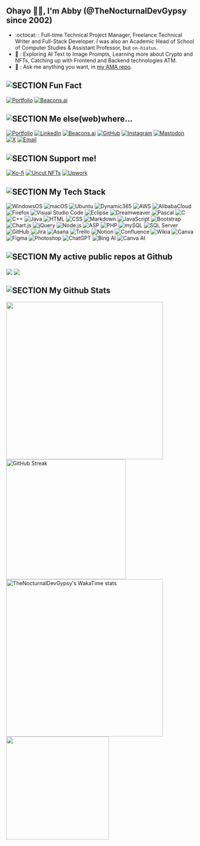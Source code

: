 ## Ohayo 👋🏼, I'm Abby (@TheNocturnalDevGypsy since 2002)

- :octocat: : Full-time Technical Project Manager, Freelance Technical Writer and Full-Stack Developer. I was also an Academic Head of School of Computer Studies & Assistant Professor, but `on-hiatus`.
- 🧪 : Exploring AI Text to Image Prompts, Learning more about Crypto and NFTs, Catching up with Frontend and Backend technologies ATM.
- 💬 : Ask me anything you want, in [my AMA repo](https://github.com/thenocturnaldevgypsy/ama-ask-me-anything).

## ![SECTION Fun Fact](https://img.shields.io/badge/💀-%20Fun%20Fact!%20I%20do%20Pen%20and%20Ink%20Illustrations%20too-%2300416a?logoColor=white&labelColor=%2300416a&color=%2324292e&textColor=white)
[![Portfolio](https://img.shields.io/badge/Portfolio-yaIndigo.art-%2300416a?logo=airplayvideo&logoColor=white&labelColor=00416a&color=%2324292e)](https://www.yaindigo.art)
[![Beacons.ai](https://img.shields.io/badge/Beacons.ai-/yaIndigo.art-%2300416a?logo=beacon&logoColor=white&labelColor=%2300416a&color=%2324292e)](https://beacons.ai/yaindigo.art)

## ![SECTION Me else(web)where...](https://img.shields.io/badge/👾-%20Me%20else%28web%29where...-%2300416a?logoColor=white&labelColor=%2300416a&color=%2324292e&textColor=white)
[![Portfolio](https://img.shields.io/badge/Portfolio-thenocturnaldevgypsy.io-%2300416a?logo=airplayvideo&logoColor=white&labelColor=%2300416a&color=%2324292e)](https://www.thenocturnaldevgypsy.io)
[![LinkedIn](https://img.shields.io/badge/LinkedIn-/in/abegail--torrendon-%2300416a?logo=linkedin&logoColor=white&labelColor=%2300416a&color=%2324292e)](https://www.linkedin.com/in/abegail-torrendon/)
[![Beacons.ai](https://img.shields.io/badge/Beacons.ai-/thenocturnaldevgypsy-%2300416a?logo=beacon&logoColor=white&labelColor=%2300416a&color=%2324292e)](https://beacons.ai/thenocturnaldevgypsy)
[![GitHub](https://img.shields.io/badge/GitHub-/thenocturnaldevgypsy-%2300416a?logo=github&logoColor=white&labelColor=%2300416a&color=%2324292e)](https://github.com/thenocturnaldevgypsy)
[![Instagram](https://img.shields.io/badge/Instagram-/nocturnal.indigo-%2300416a?logo=instagram&logoColor=white&labelColor=%2300416a&color=%2324292e)](https://www.instagram.com/nocturnal.indigo/)
[![Mastodon](https://img.shields.io/badge/Mastodon-/@TheNocturnalDevGypsy-%2300416a?logo=mastodon&logoColor=white&labelColor=%2300416a&color=%2324292e)](https://mastodon.social/@TheNocturnalDevGypsy)
[![X](https://img.shields.io/badge/X-/nocturnalgypsy__-%2300416a?logo=x&logoColor=white&labelColor=%2300416a&color=%2324292e)](https://x.com/nocturnalgypsy_)
[![Email](https://img.shields.io/badge/Email-i.am.abby@thenocturnaldevgypsy.io-%2300416a?logo=maildotru&logoColor=white&labelColor=%2300416a&color=%2324292e)](mailto:i.am.abby@thenocturnaldevgypsy.io)

## ![SECTION Support me!](https://img.shields.io/badge/💙-Support%20me!%20Aside%20🌟,%20👁️,%20🔱%20and%20❤️%20some%20of%20the%20repos!-%2300416a?logoColor=white&labelColor=%2300416a&color=%2324292e&textColor=white)
[![Ko-fi](https://img.shields.io/badge/Ko--fi-/thenocturnaldevgypsy-%2300416a?logo=kofi&logoColor=white&labelColor=%2300416a&color=%2324292e)](https://ko-fi.com/thenocturnaldevgypsy)
[![Uncut NFTs](https://img.shields.io/badge/Uncut%20NFTs%20(WAXp%20and%20Polygon)-/user/4296077072-%2300416a?logo=uncut&logoColor=white&labelColor=%2300416a&color=%2324292e)](https://uncut.network/user/4296077072)
[![Upwork](https://img.shields.io/badge/Upwork-/freelancers/~0135fa830786a3f536-%2300416a?logo=upwork&logoColor=white&labelColor=%2300416a&color=%2324292e)](https://www.upwork.com/freelancers/~0135fa830786a3f536?s=1484275220996608000)

## ![SECTION My Tech Stack](https://img.shields.io/badge/🖥️-My%20Tech%20Stack-%2300416a?logoColor=white&labelColor=%2300416a&color=%2324292e&textColor=white)
![WindowsOS](https://img.shields.io/badge/WindowsOS-+++-%2300416a?logo=windows&logoColor=white&labelColor=%2300416a&color=%2324292e&textColor=white)
![macOS](https://img.shields.io/badge/macOS-+++-%2300416a?logo=apple&logoColor=white&labelColor=%2300416a&color=%2324292e&textColor=white)
![Ubuntu](https://img.shields.io/badge/Ubuntu-++-%2300416a?logo=ubuntu&logoColor=white&labelColor=%2300416a&color=%2324292e&textColor=white)
![Dynamic365](https://img.shields.io/badge/Dynamic365-++-%2300416a?logo=microsoft-dynamics&logoColor=white&labelColor=%2300416a&color=%2324292e&textColor=white)
![AWS](https://img.shields.io/badge/AWS-++-%2300416a?logo=amazon-web-services&logoColor=white&labelColor=%2300416a&color=%2324292e&textColor=white)
![AlibabaCloud](https://img.shields.io/badge/AlibabaCloud-++-%2300416a?logo=alibaba-cloud&logoColor=white&labelColor=%2300416a&color=%2324292e&textColor=white)
![Firefox](https://img.shields.io/badge/Firefox-+++-%2300416a?logo=firefox&logoColor=white&labelColor=%2300416a&color=%2324292e&textColor=white)
![Visual Studio Code](https://custom-icon-badges.demolab.com/badge/Visual%20Studio%20Code-++-0A66C2.svg?logo=vsc&logoColor=white&labelColor=%2300416a&color=%2324292e&textColor=white)
![Eclipse](https://img.shields.io/badge/Eclipse-++-%2300416a?logo=eclipse&logoColor=white&labelColor=%2300416a&color=%2324292e&textColor=white)
![Dreamweaver](https://img.shields.io/badge/Dreamweaver-+++-%2300416a?logo=adobedreamweaver&logoColor=white&labelColor=%2300416a&color=%2324292e&textColor=white)
![Pascal](https://img.shields.io/badge/Pascal-+-%2300416a?logo=pascal&logoColor=white&labelColor=%2300416a&color=%2324292e&textColor=white)
![C](https://img.shields.io/badge/C-+-%2300416a?logo=c&logoColor=white&labelColor=%2300416a&color=%2324292e&textColor=white)
![C++](https://img.shields.io/badge/C++-++-%2300416a?logo=cplusplus&logoColor=white&labelColor=%2300416a&color=%2324292e&textColor=white)
![Java](https://img.shields.io/badge/Java-++-%2300416a?logo=openjdk&logoColor=white&labelColor=%2300416a&color=%2324292e&textColor=white)
![HTML](https://img.shields.io/badge/HTML-+++-%2300416a?logo=html5&logoColor=white&labelColor=%2300416a&color=%2324292e&textColor=white)
![CSS](https://img.shields.io/badge/CSS-+++-%2300416a?logo=css3&logoColor=white&labelColor=%2300416a&color=%2324292e&textColor=white)
![Markdown](https://img.shields.io/badge/Markdown-++-%2300416a?logo=markdown&logoColor=white&labelColor=%2300416a&color=%2324292e&textColor=white)
![JavaScript](https://img.shields.io/badge/JavaScript-++-%2300416a?logo=javascript&logoColor=white&labelColor=%2300416a&color=%2324292e&textColor=white)
![Bootstrap](https://img.shields.io/badge/Bootstrap-++-%2300416a?logo=bootstrap&logoColor=white&labelColor=%2300416a&color=%2324292e&textColor=white)
![Chart.js](https://img.shields.io/badge/Chart.js-++-%2300416a?logo=chartdotjs&logoColor=white&labelColor=%2300416a&color=%2324292e&textColor=white)
![jQuery](https://img.shields.io/badge/jQuery-++-%2300416a?logo=jquery&logoColor=white&labelColor=%2300416a&color=%2324292e&textColor=white)
![Node.js](https://img.shields.io/badge/Node.js-++-%2300416a?logo=node.js&logoColor=white&labelColor=%2300416a&color=%2324292e&textColor=white)
![ASP](https://img.shields.io/badge/ASP-++-%2300416a?logo=classic-asp&logoColor=white&labelColor=%2300416a&color=%2324292e&textColor=white)
![PHP](https://img.shields.io/badge/PHP-++-%2300416a?logo=php&logoColor=white&labelColor=%2300416a&color=%2324292e&textColor=white)
![mySQL](https://img.shields.io/badge/mySQL-++-%2300416a?logo=mysql&logoColor=white&labelColor=%2300416a&color=%2324292e&textColor=white)
![SQL Server](https://img.shields.io/badge/SQL_Server-++-%2300416a?logo=microsoft-sql-server&logoColor=white&labelColor=%2300416a&color=%2324292e&textColor=white)
![GitHub](https://img.shields.io/badge/GitHub-++-%2300416a?logo=github&logoColor=white&labelColor=%2300416a&color=%2324292e&textColor=white)
![Jira](https://img.shields.io/badge/Jira-+++-%2300416a?logo=jira&logoColor=white&labelColor=%2300416a&color=%2324292e&textColor=white)
![Asana](https://img.shields.io/badge/Asana-+++-%2300416a?logo=asana&logoColor=white&labelColor=%2300416a&color=%2324292e&textColor=white)
![Trello](https://img.shields.io/badge/Trello-++-%2300416a?logo=trello&logoColor=white&labelColor=%2300416a&color=%2324292e&textColor=white)
![Notion](https://img.shields.io/badge/Notion-++-%2300416a?logo=notion&logoColor=white&labelColor=%2300416a&color=%2324292e&textColor=white)
![Confluence](https://img.shields.io/badge/Confluence-++-%2300416a?logo=confluence&logoColor=white&labelColor=%2300416a&color=%2324292e&textColor=white)
![Wikia](https://img.shields.io/badge/Wikia-++-%2300416a?logo=wikipedia&logoColor=white&labelColor=%2300416a&color=%2324292e&textColor=white)
![Canva](https://img.shields.io/badge/Canva-+++-%2300416a?logo=canva&logoColor=white&labelColor=%2300416a&color=%2324292e&textColor=white)
![Figma](https://img.shields.io/badge/Figma-++-%2300416a?logo=figma&logoColor=white&labelColor=%2300416a&color=%2324292e&textColor=white)
![Photoshop](https://img.shields.io/badge/Photoshop-++-%2300416a?logo=adobephotoshop&logoColor=white&labelColor=%2300416a&color=%2324292e&textColor=white)
![ChatGPT](https://img.shields.io/badge/ChatGPT-++-%2300416a?logo=openai&logoColor=white&labelColor=%2300416a&color=%2324292e&textColor=white)
![Bing AI](https://img.shields.io/badge/Bing_AI-++-%2300416a?logo=microsoft&logoColor=white&labelColor=%2300416a&color=%2324292e&textColor=white)
![Canva AI](https://img.shields.io/badge/Canva_AI-++-%2300416a?logo=canva&logoColor=white&labelColor=%2300416a&color=%2324292e&textColor=white)

## ![SECTION My active public repos at Github](https://img.shields.io/badge/🚀-My%20active%20public%20repos%20at%20Github-%2300416a?logoColor=white&labelColor=%2300416a&color=%2324292e&textColor=white)
<a href="https://github.com/thenocturnaldevgypsy/ama-ask-me-anything"><img align="center" src="https://github-readme-stats.vercel.app/api/pin/?username=thenocturnaldevgypsy&repo=ama-ask-me-anything&theme=transparent&hide_border=true" /></a> <a href="https://github.com/thenocturnaldevgypsy/gypsyshards-bootstrap-template-linkinbio"><img align="center" src="https://github-readme-stats.vercel.app/api/pin/?username=thenocturnaldevgypsy&repo=gypsyshards-bootstrap-template-linkinbio&theme=transparent&hide_border=true" /></a>

## ![SECTION My Github Stats](https://img.shields.io/badge/⚡-My%20Github%20Stats-%2300416a?logoColor=white&labelColor=%2300416a&color=%2324292e&textColor=white)
<img width="420" valign="top" align="center" src="https://github-readme-stats.vercel.app/api?username=thenocturnaldevgypsy&rank_icon=github&show_icons=true&theme=transparent&hide_border=true&include_all_commits=true" /><img width="320" valign="top" align="center" src="https://streak-stats.demolab.com?user=thenocturnaldevgypsy&theme=transparent&hide_border=true&card_width=320&card_height=&type=png" alt="GitHub Streak" />
<img width="420" valign="top" align="center" src="https://github-readme-stats.vercel.app/api/wakatime?username=thenocturnaldevgypsy&layout=compact&theme=transparent&hide_border=true" alt="TheNocturnalDevGypsy's WakaTime stats"><img width="275" valign="top" align="center" src="https://github-readme-stats.vercel.app/api/top-langs/?username=thenocturnaldevgypsy&layout=compact&theme=transparent&hide_border=true&langs_count=100" />